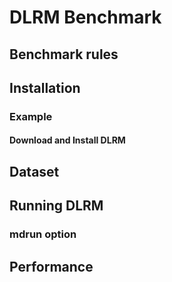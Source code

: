 # DLRM Benchmark
## Benchmark rules
## Installation
### Example 
#### Download and Install DLRM
## Dataset
## Running DLRM
### mdrun option
## Performance
